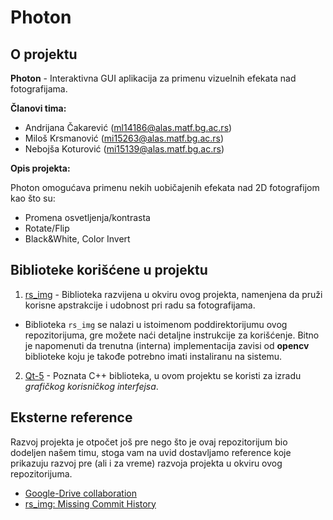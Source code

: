 # Photon

## O projektu

**Photon** - Interaktivna GUI aplikacija za primenu vizuelnih efekata nad fotografijama.

**Članovi tima:** 

- Andrijana Čakarević ([ml14186@alas.matf.bg.ac.rs](#))
- Miloš Krsmanović ([mi15263@alas.matf.bg.ac.rs](#))
- Nebojša Koturović ([mi15139@alas.matf.bg.ac.rs](#))


**Opis projekta:**

Photon omogućava primenu nekih uobičajenih efekata nad 2D fotografijom kao što su:

- Promena osvetljenja/kontrasta
- Rotate/Flip
- Black&White, Color Invert

## Biblioteke korišćene u projektu

1) [rs_img](https://github.com/MATF-RS20/RS009-photon/tree/master/rs_img) - Biblioteka razvijena u okviru ovog projekta, namenjena da pruži korisne apstrakcije i udobnost pri radu sa fotografijama.

- Biblioteka `rs_img` se nalazi u istoimenom poddirektorijumu ovog repozitorijuma, gre možete naći detaljne instrukcije za korišćenje. Bitno je napomenuti da trenutna (interna) implementacija zavisi od **opencv** biblioteke koju je takođe potrebno imati instaliranu na sistemu.

2) [Qt-5](https://doc.qt.io/qt-5/) - Poznata C++ biblioteka, u ovom projektu se koristi za izradu *grafičkog korisničkog interfejsa*.

## Eksterne reference

Razvoj projekta je otpočet još pre nego što je ovaj repozitorijum bio dodeljen našem timu, stoga vam na uvid dostavljamo reference koje prikazuju razvoj pre (ali i za vreme) razvoja projekta u okviru ovog repozitorijuma.

- [Google-Drive collaboration](https://drive.google.com/drive/folders/1SgZl3qXTuc3MVdtxagyP0fmbx81U8Kl-?usp=sharing)
- [rs_img: Missing Commit History](https://github.com/nkoturovic/Programming/search?q=committer-date%3A%3E2019-11-07+author-date%3A%3C2019-11-14&unscoped_q=committer-date%3A%3E2019-11-07+author-date%3A%3C2019-11-14&type=Commits)

